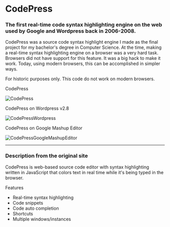 # CodePress

### The first real-time code syntax highlighting engine on the web used by Google and Wordpress back in 2006-2008.

CodePress was a source code syntax highlight engine I made as the final
project for my bachelor's degree in Computer Science. At the time, making
a real-time syntax highlighting engine on a browser was a very hard task.
Browsers did not have support for this feature. It was a big hack to make
it work. Today, using modern browsers, this can be accomplished in simpler ways.

For historic purposes only. This code do not work on modern browsers.

CodePress

![CodePress](https://raw.githubusercontent.com/fermads/codepress/images/master/codepress.jpg)

CodePress on Wordpress v2.8

![CodePressWordpress](https://raw.githubusercontent.com/fermads/codepress/images/master/googlemashupeditor-codepress.png)

CodePress on Google Mashup Editor

![CodePressGoogleMashupEditor](https://raw.githubusercontent.com/fermads/codepress/images/master/wordpress-codepress.png)

-----------------------------
### Description from the original site

CodePress is web-based source code editor with syntax highlighting written in
JavaScript that colors text in real time while it's being typed in the browser.

Features
- Real-time syntax highlighting
- Code snippets
- Code auto completion
- Shortcuts
- Multiple windows/instances